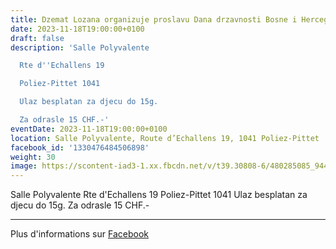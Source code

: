 ```yaml
---
title: Dzemat Lozana organizuje proslavu Dana drzavnosti Bosne i Hercegovine
date: 2023-11-18T19:00:00+0100
draft: false
description: 'Salle Polyvalente

  Rte d''Echallens 19

  Poliez-Pittet 1041

  Ulaz besplatan za djecu do 15g.

  Za odrasle 15 CHF.-'
eventDate: 2023-11-18T19:00:00+0100
location: Salle Polyvalente, Route d’Echallens 19, 1041 Poliez-Pittet
facebook_id: '1330476484506898'
weight: 30
image: https://scontent-iad3-1.xx.fbcdn.net/v/t39.30808-6/480285085_944333661160567_3277375841641556820_n.jpg?_nc_cat=107&ccb=1-7&_nc_sid=9e60e4&_nc_ohc=kpckLh3iiLsQ7kNvwHpWGv6&_nc_oc=AdkND3SqZesDD43hPO-4KL6a6i4edZuh3Rw-9YcYU3pI48Dy5Y-yPWVXzPMbjiqkm20&_nc_zt=23&_nc_ht=scontent-iad3-1.xx&edm=ABTKTjYEAAAA&_nc_gid=J2qbC0WYyDK0Vyc70ggcTA&oh=00_AfIbze33M_VWGpZksTZrX9RViFTxpbopMaOLr2yd3ARUrA&oe=6845739F
---
```


Salle Polyvalente
Rte d'Echallens 19
Poliez-Pittet 1041
Ulaz besplatan za djecu do 15g.
Za odrasle 15 CHF.-

---

Plus d'informations sur [Facebook](https://facebook.com/events/1330476484506898)